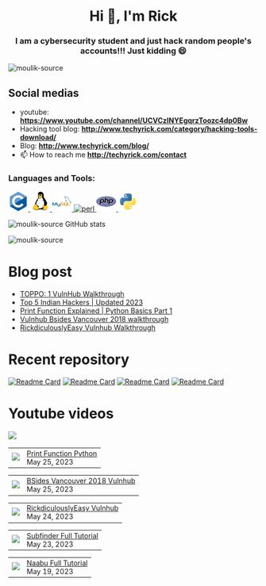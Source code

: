 <h1 align="center">Hi 👋, I'm Rick</h1>
<h3 align="center">I am a cybersecurity student and just hack random people's accounts!!! Just kidding 😄</h3>

<p align="left"> <img src="https://komarev.com/ghpvc/?username=moulik-source&label=Profile%20views&color=0e75b6&style=flat" alt="moulik-source" /> </p> 

## Social medias
- youtube: **https://www.youtube.com/channel/UCVCzINYEgqrzToozc4dp0Bw**
- Hacking tool blog: **http://www.techyrick.com/category/hacking-tools-download/**
- Blog: **http://www.techyrick.com/blog/**
- 📫 How to reach me **http://techyrick.com/contact**


<h3 align="left">Languages and Tools:</h3>
<p align="left"> <a href="https://www.cprogramming.com/" target="_blank"> <img src="https://raw.githubusercontent.com/devicons/devicon/master/icons/c/c-original.svg" alt="c" width="40" height="40"/> </a> <a href="https://www.linux.org/" target="_blank"> <img src="https://raw.githubusercontent.com/devicons/devicon/master/icons/linux/linux-original.svg" alt="linux" width="40" height="40"/> </a> <a href="https://www.mysql.com/" target="_blank"> <img src="https://raw.githubusercontent.com/devicons/devicon/master/icons/mysql/mysql-original-wordmark.svg" alt="mysql" width="40" height="40"/> </a> <a href="https://www.perl.org/" target="_blank"> <img src="https://api.iconify.design/logos-perl.svg" alt="perl" width="40" height="40"/> </a> <a href="https://www.php.net" target="_blank"> <img src="https://raw.githubusercontent.com/devicons/devicon/master/icons/php/php-original.svg" alt="php" width="40" height="40"/> </a> <a href="https://www.python.org" target="_blank"> <img src="https://raw.githubusercontent.com/devicons/devicon/master/icons/python/python-original.svg" alt="python" width="40" height="40"/> </a> </p>



![moulik-source GitHub stats](https://github-readme-stats.vercel.app/api?username=moulik-source&show_icons=true&theme=vision-friendly-dark)

<p><img align="center" src="https://github-readme-streak-stats.herokuapp.com/?user=moulik-source&theme=vision-friendly-dark" alt="moulik-source" /></p>

# Blog post
<!-- BLOG-POST-LIST:START -->
- [TOPPO: 1 VulnHub Walkthrough](https://techyrick.com/toppo-1-vulnhub-walkthrough/)
- [Top 5 Indian Hackers | Updated 2023](https://techyrick.com/top-5-indian-hackers/)
- [Print Function Explained | Python Basics Part 1](https://techyrick.com/print-function-explained-python/)
- [Vulnhub Bsides Vancouver 2018 walkthrough](https://techyrick.com/bsides-vancouver-2018-vulnhub-walkthrough/)
- [RickdiculouslyEasy Vulnhub Walkthrough](https://techyrick.com/rickdiculouslyeasy-vulnhub-walkthrough/)
<!-- BLOG-POST-LIST:END -->

# Recent repository 

[![Readme Card](https://github-readme-stats.vercel.app/api/pin/?username=moulik-source&repo=ddos&theme=outrun)](https://github.com/moulik-source/ddos) 
[![Readme Card](https://github-readme-stats.vercel.app/api/pin/?username=moulik-source&repo=port-scan&theme=outrun)](https://github.com/moulik-source/port-scan)
[![Readme Card](https://github-readme-stats.vercel.app/api/pin/?username=moulik-source&repo=moulik-source&theme=outrun)](https://github.com/moulik-source/moulik-source)
[![Readme Card](https://github-readme-stats.vercel.app/api/pin/?username=moulik-source&repo=hashmo&theme=outrun)](https://github.com/moulik-source/hashmo)

# Youtube videos

[<img src="https://img.shields.io/badge/-Subscribe-red?style=for-the-badge&logo=youtube&logoColor=white"/>](https://www.youtube.com/channel/UCVHmOOAGNcLK5k0i7G1gTrQ)

<!-- YOUTUBE:START --><table><tr><td><a href="https://www.youtube.com/watch?v=QQeY8XuN0Ns"><img width="140px" src="https://i.ytimg.com/vi/QQeY8XuN0Ns/mqdefault.jpg"></a></td>
<td><a href="https://www.youtube.com/watch?v=QQeY8XuN0Ns">Print Function Python</a><br/>May 25, 2023</td></tr></table>
<table><tr><td><a href="https://www.youtube.com/watch?v=ocvFpLJceGg"><img width="140px" src="https://i.ytimg.com/vi/ocvFpLJceGg/mqdefault.jpg"></a></td>
<td><a href="https://www.youtube.com/watch?v=ocvFpLJceGg">BSides Vancouver 2018 Vulnhub</a><br/>May 25, 2023</td></tr></table>
<table><tr><td><a href="https://www.youtube.com/watch?v=hjlxAZAb3c4"><img width="140px" src="https://i.ytimg.com/vi/hjlxAZAb3c4/mqdefault.jpg"></a></td>
<td><a href="https://www.youtube.com/watch?v=hjlxAZAb3c4">RickdiculouslyEasy Vulnhub</a><br/>May 24, 2023</td></tr></table>
<table><tr><td><a href="https://www.youtube.com/watch?v=gq8dphIoCMU"><img width="140px" src="https://i.ytimg.com/vi/gq8dphIoCMU/mqdefault.jpg"></a></td>
<td><a href="https://www.youtube.com/watch?v=gq8dphIoCMU">Subfinder Full Tutorial</a><br/>May 23, 2023</td></tr></table>
<table><tr><td><a href="https://www.youtube.com/watch?v=gnE2TgZ8BfM"><img width="140px" src="https://i.ytimg.com/vi/gnE2TgZ8BfM/mqdefault.jpg"></a></td>
<td><a href="https://www.youtube.com/watch?v=gnE2TgZ8BfM">Naabu Full Tutorial</a><br/>May 19, 2023</td></tr></table>
<!-- YOUTUBE:END -->

